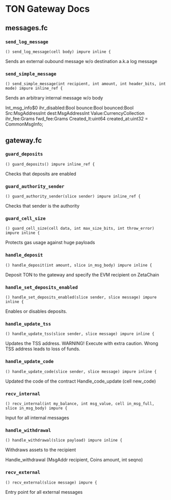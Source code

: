 # TON Gateway Docs

## messages.fc

### `send_log_message`

```func
() send_log_message(cell body) impure inline {
```

Sends an external oubound message w/o destination a.k.a log message

### `send_simple_message`

```func
() send_simple_message(int recipient, int amount, int header_bits, int mode) impure inline_ref {
```

Sends an arbitrary internal message w/o body

Int_msg_info$0 ihr_disabled:Bool bounce:Bool bounced:Bool
Src:MsgAddressInt dest:MsgAddressInt
Value:CurrencyCollection ihr_fee:Grams fwd_fee:Grams
Created_lt:uint64 created_at:uint32 = CommonMsgInfo;

## gateway.fc

### `guard_deposits`

```func
() guard_deposits() impure inline_ref {
```

Checks that deposits are enabled

### `guard_authority_sender`

```func
() guard_authority_sender(slice sender) impure inline_ref {
```

Checks that sender is the authority

### `guard_cell_size`

```func
() guard_cell_size(cell data, int max_size_bits, int throw_error) impure inline {
```

Protects gas usage against huge payloads

### `handle_deposit`

```func
() handle_deposit(int amount, slice in_msg_body) impure inline {
```

Deposit TON to the gateway and specify the EVM recipient on ZetaChain

### `handle_set_deposits_enabled`

```func
() handle_set_deposits_enabled(slice sender, slice message) impure inline {
```

Enables or disables deposits.

### `handle_update_tss`

```func
() handle_update_tss(slice sender, slice message) impure inline {
```

Updates the TSS address. WARNING! Execute with extra caution.
Wrong TSS address leads to loss of funds.

### `handle_update_code`

```func
() handle_update_code(slice sender, slice message) impure inline {
```

Updated the code of the contract
Handle_code_update (cell new_code)

### `recv_internal`

```func
() recv_internal(int my_balance, int msg_value, cell in_msg_full, slice in_msg_body) impure {
```

Input for all internal messages

### `handle_withdrawal`

```func
() handle_withdrawal(slice payload) impure inline {
```

Withdraws assets to the recipient

Handle_withdrawal (MsgAddr recipient, Coins amount, int seqno)

### `recv_external`

```func
() recv_external(slice message) impure {
```

Entry point for all external messages

